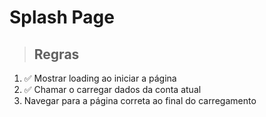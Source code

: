 # Splash Page

> ## Regras
1. ✅ Mostrar loading ao iniciar a página
2. ✅ Chamar o carregar dados da conta atual
3. Navegar para a página correta ao final do carregamento